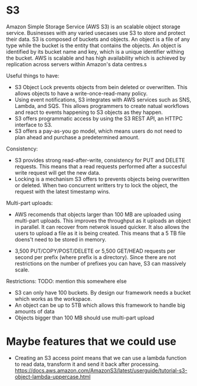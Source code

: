 # S3

Amazon Simple Storage Service (AWS S3) is an scalable object storage service. Businesses with any varied usecases use S3 to store and protect their data. S3 is composed of buckets and objects. An object is a file of any type while the bucket is the entity that contains the objects. An object is identified by its bucket name and key, which is a unique identifier withing the bucket. AWS is scalable and has high availability which is achieved by replication across servers within Amazon's data centres.s

Useful things to have:
- S3 Object Lock prevents objects from bein deleted or overwritten. This allows objects to have a write-once-read-many policy. 
- Using event notifications, S3 integrates with AWS services such as SNS, Lambda, and SQS. This allows programmers to create natual workflows and react to events happening to S3 objects as they happen. 
- S3 offers programmatic access by using the S3 REST API, an HTTPC interface to S3.
- S3 offers a pay-as-you go model, which means users do not need to plan ahead and purchase a predetermined amount. 

Consistency:
- S3 provides strong read-after-write, consistency for PUT and DELETE requests. This means that a read requests performed after a succesful write request will get the new data.
- Locking is a mechanism S3 offers to prevents objects being overwritten or deleted. When two concurrent writters try to lock the object, the request with the latest timestamp wins.

Multi-part uploads:
- AWS recomends that objects larger than 100 MB are uploaded using multi-part uploads. This improves the throughput as it uploads an object in parallel. It can recover from netwrok issued quicker. It also allows the users to upload a file as it is being created. This means that a 5 TB file doens't need to be stored in memory. 

- 3,500 PUT/COPY/POST/DELETE or 5,500 GET/HEAD requests per second per prefix (where prefix is a directory). Since there are not restrictions on the number of prefixes you can have, S3 can massively scale. 

Restrictions: TODO: mention this somewhere else
- S3 can only have 100 buckets. By design our framework needs a bucket which works as the workspace. 
- An object can be up to 5TB which allows this framework to handle big amounts of data
- Objects bigger than 100 MB should use multi-part upload


# Maybe features that we could use
- Creating an S3 access point means that we can use a lambda function to read data, transform it and send it back after processing. https://docs.aws.amazon.com/AmazonS3/latest/userguide/tutorial-s3-object-lambda-uppercase.html


